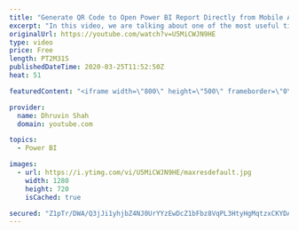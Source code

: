 ```yaml
---
title: "Generate QR Code to Open Power BI Report Directly from Mobile App"
excerpt: "In this video, we are talking about one of the most useful tips to easily open the Power BI report with the help of the QR Code.  This feature is provided in Power BI Service in OOTB manner.   In this video, we will talk about the following things.  1. How to generate QR Codes for the report using Power"
originalUrl: https://youtube.com/watch?v=U5MiCWJN9HE
type: video
price: Free
length: PT2M31S
publishedDateTime: 2020-03-25T11:52:50Z
heat: 51

featuredContent: "<iframe width=\"800\" height=\"500\" frameborder=\"0\" src=\"https://www.youtube.com/embed/U5MiCWJN9HE\" allow=\"accelerometer; autoplay; encrypted-media; gyroscope; picture-in-picture\" allowfullscreen></iframe>"

provider:
  name: Dhruvin Shah
  domain: youtube.com

topics:
  - Power BI

images:
  - url: https://i.ytimg.com/vi/U5MiCWJN9HE/maxresdefault.jpg
    width: 1280
    height: 720
    isCached: true

secured: "Z1pTr/DWA/Q3jJi1yhjbZ4NJ0UrYYzEwDcZ1bFbz8VqPL3HtyHgMqtzxCKYDAeZY1XL0pnd+DENcRSvnALSWHiOZcnQQm2a/4oTIV9l31iq60DOM2+Jn+ID9yukoDmaaPWuCX6M+nWkeXvAgmoj7jP9TAcCT4GKPue8hGk36++BHDu6CFjtqdbiQBq36v4xfU8ij7r0KyLlbgWQhFgcTocrt2pPRKPpx6AykE78emwOOtvw5Z0GSRAb/hmS2luSABzgYdbXtqEAYmYm9mqv2iPOg6B3Qm5AvCHCIGLhmZ7+UvluTCEf+L39RFH/8/q96N+fO+4BIGW+ZbOHURjOObichZjY47u/lSfZodmWwyak74TnnZAvZCIIn/KkWNsyKB4qIDf+xqcuhhwrqEcQRwAr1695LhYD6Y3RFEcpEswo=;jCVQ7KHBS0XTTExvpe9wuQ=="
---
```



